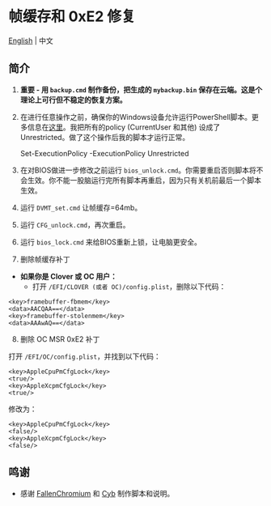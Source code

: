 # 帧缓存和 0xE2 修复

[English](README.md) | 中文

## 简介

1. <b>重要 - 用 `backup.cmd` 制作备份，把生成的 `mybackup.bin` 保存在云端。这是个理论上可行但不稳定的恢复方案。</b>

2. 在进行任意操作之前，确保你的Windows设备允许运行PowerShell脚本。更多信息在[这里](https://docs.microsoft.com/en-us/powershell/module/microsoft.powershell.security/set-executionpolicy?view=powershell-6)。我把所有的policy (CurrentUser 和其他) 设成了Unrestricted。做了这个操作后我的脚本才运行正常。

    Set-ExecutionPolicy -ExecutionPolicy Unrestricted

3. 在对BIOS做进一步修改之前运行 `bios_unlock.cmd`。你需要重启否则脚本将不会生效。你不能一股脑运行完所有脚本再重启，因为只有关机前最后一个脚本生效。

4. 运行 `DVMT_set.cmd` 让帧缓存=64mb。

5. 运行 `CFG_unlock.cmd`，再次重启。

6. 运行 `bios_lock.cmd` 来给BIOS重新上锁，让电脑更安全。

7. 删除帧缓存补丁

- <b>如果你是 Clover 或 OC 用户：</b>
  - 打开 `/EFI/CLOVER (或者 OC)/config.plist`，删除以下代码：
```
<key>framebuffer-fbmem</key>
<data>AACQAA==</data>
<key>framebuffer-stolenmem</key>
<data>AAAwAQ==</data>
```

8. 删除 OC MSR 0xE2 补丁

打开 `/EFI/OC/config.plist`，并找到以下代码：
```
<key>AppleCpuPmCfgLock</key>
<true/>
<key>AppleXcpmCfgLock</key>
<true/>
```
修改为：
```
<key>AppleCpuPmCfgLock</key>
<false/>
<key>AppleXcpmCfgLock</key>
<false/>
```


## 鸣谢

- 感谢 [FallenChromium](https://github.com/FallenChromium) 和 [Cyb](http://4pda.ru/forum/index.php?showuser=914121) 制作脚本和说明。
